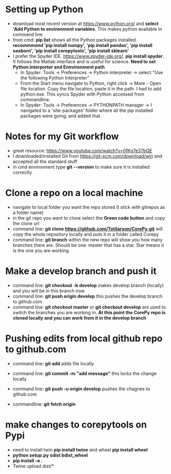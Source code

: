 # Setting up Python
- download most recent version at https://www.python.org/ and **select 'Add Python to environment variables**. This makes python available in command line 
- from cmd: **pip list** shows all the Python packages installed. **recommmend 'pip install numpy', 'pip install pandas', 'pip install seaborn', 'pip install corepytools', 'pip install sklearn'**
- I prefer the Spyder IDE. https://www.spyder-ide.org/. **pip install spyder**. It follows the Matlab interface and is useful for science.  **Need to set Python interpreter and Ennvironment path**
    - In Spyder: Tools -> Preferences -> Python interpreter -> select "Use the following Python Interpreter"
    - From the Start menu navigate to Python, right click -> More - Open file location. Copy the file location, paste it in the path. I had to add python.exe. This syncs Spyder        with Python accessed from commandline.
    - In Spyder: Tools -> Preferences -> PYTHONPATH manager -> I navigated to a 'site-packages' folder where all the pip installed packages were going, and added that.

# Notes for my Git workflow
- great resource: https://www.youtube.com/watch?v=0fKg7e37bQE
- I downloaded/installed Git from https://git-scm.com/download/win and accepted all the standard stuff
- in cmd environment type **git --version** to make sure it is installed correctly 

# Clone a repo on a local machine
- navigate to local folder you want the repo stored (I stick with gitrepos as a folder name)
- in the git repo you want to clone select the **Green code button** and copy the clone url
- command line: **git clone https://github.com/Totilarson/CorePy.git** will copy the whole repository locally and puts it in a folder called Corepy
- command line: **git branch** within the new repo will show you how many branches there are. Should be one: master that has a star. Star means it is the one you are working 

# Make a develop branch and push it 
- command line: **git checkout -b develop** makes develop branch (locally) and you will be in this branch now
- command line: **git push origin develop**  this pushes the develop branch to github.com
- command line: **git checkout master** or **git checkout develop** are used to switch the branches you are working in. 
**At this point the CorePy repo is cloned locally and you can work from it in the develop branch**


# Pushing edits from local github repo to github.com 
- command line: **git add <file name>** adds file locally
- command line: **git commit -m "add message"**  this locks the change locally
- command line: **git push -u origin develop** pushes the chagnes to github.com
  
- commandline: **git fetch origin**
  
# make changes to corepytools on Pypi
- need to install twin **pip install twine** and wheel **pip install wheel**
-  **python setup.py sdist bdist_wheel**
-  **pip install –e .**
-  Twine upload dist/*
  
